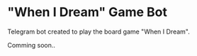 # "When I Dream" Game Bot
Telegram bot created to play the board game "When I Dream".

Comming soon..
